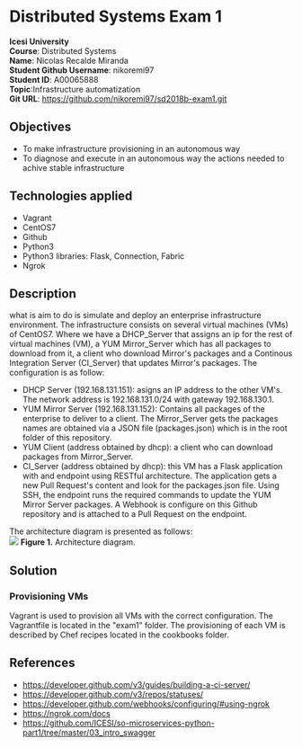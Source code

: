 # Distributed Systems Exam 1  
**Icesi University**  
**Course**: Distributed Systems  
**Name**: Nicolas Recalde Miranda  
**Student Github Username**: nikoremi97  
**Student ID**: A00065888  
**Topic**:Infrastructure automatization  
**Git URL**: https://github.com/nikoremi97/sd2018b-exam1.git

## Objectives  
* To make infrastructure provisioning in an autonomous way  
* To diagnose and execute in an autonomous way the actions needed to achive stable infrastructure  

## Technologies applied  
* Vagrant
* CentOS7
* Github
* Python3
* Python3 libraries: Flask, Connection, Fabric
* Ngrok  

## Description  
what is aim to do is simulate and deploy an enterprise infrastructure environment. The infrastructure consists on several virtual machines (VMs) of CentOS7. Where we have a DHCP_Server that assigns an ip for the rest of virtual machines (VM), a YUM Mirror_Server which has all packages to download from it, a client who download Mirror's packages and a Continous Integration Server (CI_Server) that updates Mirror's packages. The configuration is as follow:  
* DHCP Server (192.168.131.151): asigns an IP address to the other VM's. The network address is 192.168.131.0/24 with gateway 192.168.130.1.    
* YUM Mirror Server (192.168.131.152): Contains all packages of the enterprise to deliver to a client. The Mirror_Server gets the packages names are obtained via a JSON file (packages.json) which is in the root folder of this repository.  
* YUM Client (address obtained by dhcp): a client who can download packages from Mirror_Server.  
* CI_Server (address obtained by dhcp): this VM has a Flask application with and endpoint using RESTful architecture. The application gets a new Pull Request's content and look for the packages.json file. Using SSH, the endpoint runs the required commands to update the YUM Mirror Server packages. A Webhook is configure on this Github repository and is attached to a Pull Request on the endpoint.  

The architecture diagram is presented as follows:  
![][1]
**Figure 1.** Architecture diagram.
## Solution   
### Provisioning VMs  
Vagrant is used to provision all VMs with the correct configuration. The Vagrantfile is located in the "exam1" folder. The provisioning of each VM is described by Chef recipes located in the cookbooks folder.
## References  
* https://developer.github.com/v3/guides/building-a-ci-server/
* https://developer.github.com/v3/repos/statuses/
* https://developer.github.com/webhooks/configuring/#using-ngrok
* https://ngrok.com/docs
* https://github.com/ICESI/so-microservices-python-part1/tree/master/03_intro_swagger  


[1]: images/01_diagrama_despliegue.png
